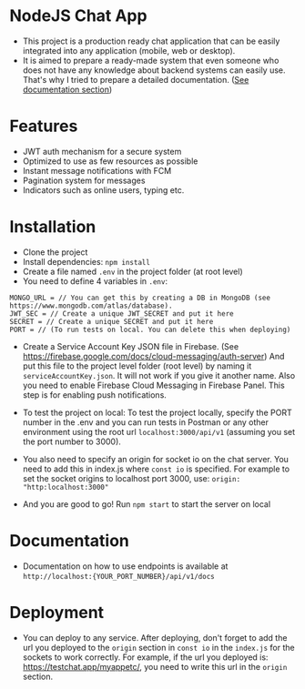 # NodeJS Chat App
* This project is a production ready chat application that can be easily integrated into any application (mobile, web or desktop). 
* It is aimed to prepare a ready-made system that even someone who does not have any knowledge about backend systems can easily use. That's why I tried to prepare a detailed documentation. ([See documentation section](#documentation))

# Features
* JWT auth mechanism for a secure system
* Optimized to use as few resources as possible
* Instant message notifications with FCM
* Pagination system for messages
* Indicators such as online users, typing etc.

# Installation
* Clone the project
* Install dependencies: `npm install`
* Create a file named `.env` in the project folder (at root level)
* You need to define 4 variables in `.env`: 

```
MONGO_URL = // You can get this by creating a DB in MongoDB (see https://www.mongodb.com/atlas/database). 
JWT_SEC = // Create a unique JWT_SECRET and put it here
SECRET = // Create a unique SECRET and put it here
PORT = // (To run tests on local. You can delete this when deploying)

```

* Create a Service Account Key JSON file in Firebase. (See https://firebase.google.com/docs/cloud-messaging/auth-server) 
And put this file to the project level folder (root level) by naming it `serviceAccountKey.json`. It will not work if you give it another name. Also you need to enable Firebase Cloud Messaging in Firebase Panel. This step is for enabling push notifications.

* To test the project on local: To test the project locally, specify the PORT number in the .env and you can run tests in Postman or any other environment using the root url `localhost:3000/api/v1` (assuming you set the port number to 3000).

* You also need to specify an origin for socket io on the chat server. You need to add this in index.js where `const io` is specified. For example to set the socket origins to localhost port 3000, use: `origin: "http:localhost:3000"`

* And you are good to go! Run `npm start` to start the server on local

# Documentation

* Documentation on how to use endpoints is available at `http://localhost:{YOUR_PORT_NUMBER}/api/v1/docs`


# Deployment
* You can deploy to any service. After deploying, don't forget to add the url you deployed to the `origin` section in `const io` in the `index.js` for the sockets to work correctly. For example, if the url you deployed is: https://testchat.app/myappetc/, you need to write this url in the `origin` section.



